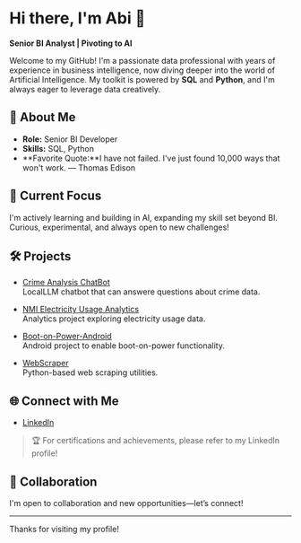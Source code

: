 # Hi there, I'm Abi 👋

**Senior BI Analyst | Pivoting to AI**

Welcome to my GitHub! I'm a passionate data professional with years of experience in business intelligence, now diving deeper into the world of Artificial Intelligence. My toolkit is powered by **SQL** and **Python**, and I'm always eager to leverage data creatively.

## 🚀 About Me

- **Role:** Senior BI Developer
- **Skills:** SQL, Python
- **Favorite Quote:**I have not failed. I've just found 10,000 ways that won't work. — Thomas Edison

## 🌱 Current Focus

I'm actively learning and building in AI, expanding my skill set beyond BI.  
Curious, experimental, and always open to new challenges!

## 🛠️ Projects

- [Crime Analysis ChatBot](https://github.com/Abic7/Victoria-Crime-chatbot)  
  LocalLLM chatbot that can answere questions about crime data.

- [NMI Electricity Usage Analytics](https://github.com/Abic7/NMI_Electricity_Usage_Analytics)  
  Analytics project exploring electricity usage data.

- [Boot-on-Power-Android](https://github.com/Abic7/Boot-on-Power-Android)  
  Android project to enable boot-on-power functionality.

- [WebScraper](https://github.com/Abic7/WebScraper)  
  Python-based web scraping utilities.

## 🌐 Connect with Me

- [LinkedIn](https://www.linkedin.com/in/abichaudhuri/)

> 🏆 For certifications and achievements, please refer to my LinkedIn profile!

## 🤝 Collaboration

I'm open to collaboration and new opportunities—let’s connect!

---

Thanks for visiting my profile!
